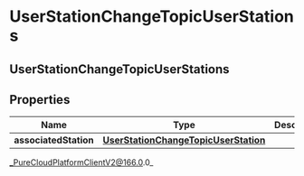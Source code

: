 # UserStationChangeTopicUserStations

## UserStationChangeTopicUserStations

## Properties

|Name | Type | Description | Notes|
|------------ | ------------- | ------------- | -------------|
| **associatedStation** | [**UserStationChangeTopicUserStation**](UserStationChangeTopicUserStation) |  | [optional] |



_PureCloudPlatformClientV2@166.0.0_
